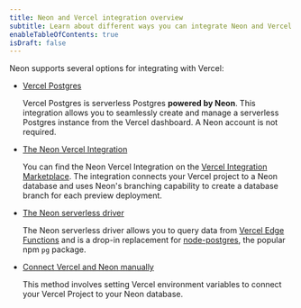 ```yaml
---
title: Neon and Vercel integration overview
subtitle: Learn about different ways you can integrate Neon and Vercel
enableTableOfContents: true
isDraft: false
---
```


Neon supports several options for integrating with Vercel:

- [Vercel Postgres](../guides/vercel-postgres)
  
  Vercel Postgres is serverless Postgres **powered by Neon**. This integration allows you to seamlessly create and manage a serverless Postgres instance from the Vercel dashboard. A Neon account is not required.
- [The Neon Vercel Integration](../guides/vercel)
  
  You can find the Neon Vercel Integration on the [Vercel Integration Marketplace](https://vercel.com/integrations/neon). The integration connects your Vercel project to a Neon database and uses Neon's branching capability to create a database branch for each preview deployment.
- [The Neon serverless driver](../serverless/serverless-driver)
  
  The Neon serverless driver allows you to query data from [Vercel Edge Functions](https://vercel.com/docs/concepts/functions/edge-functions) and is a drop-in replacement for [node-postgres](https://node-postgres.com/), the popular npm `pg` package.  
- [Connect Vercel and Neon manually](../guides/vercel-manual)
  
  This method involves setting Vercel environment variables to connect your Vercel Project to your Neon database.

